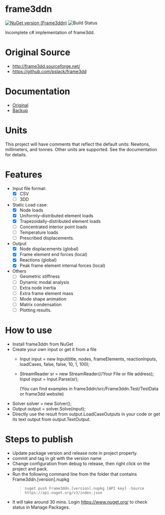 # frame3ddn
[![NuGet version (Frame3ddn)](https://img.shields.io/nuget/v/Frame3ddn.svg?style=flat-square)](https://www.nuget.org/packages/Frame3ddn/)
![Build Status](https://github.com/ssippe/frame3ddn/workflows/.NET/badge.svg)

Incomplete c# implementation of frame3dd. 

# Original Source
* http://frame3dd.sourceforge.net/
* https://github.com/pslack/frame3dd

# Documentation
* [Original](http://svn.code.sourceforge.net/p/frame3dd/code/trunk/doc/Frame3DD-manual.html)
* [Backup](/docs/originalWebDocumentation/Frame3DD%20User%20Manual.html)

# Units
This project will have comments that reflect the default units: Newtons, millimeters, and tonnes. Other units are supported. See the documentation for details.


# Features
- Input file format:
  - [X] CSV
  - [ ] 3DD
- Static Load case:
  - [X] Node loads
  - [X] Uniformly-distributed element loads
  - [X] Trapezoidally-distributed element loads
  - [ ] Concentrated interior point loads
  - [ ] Temperature loads
  - [ ] Prescribed displacements.
- Output
  - [X] Node displacements (global)
  - [X] Frame element end forces (local)
  - [X] Reactions (global)
  - [X] Peak frame element internal forces (local)
- Others
  - [ ] Geometric stiffness
  - [ ] Dynamic modal analysis
  - [ ] Extra node inertia
  - [ ] Extra frame element mass
  - [ ] Mode shape animation
  - [ ] Matrix condensation
  - [ ] Plotting results.
 
 # How to use
 * Install frame3ddn from NuGet
 * Create your own input or get it from a file
    - Input input = new Input(title, nodes, frameElements, reactionInputs, loadCases, false, false, 10, 1, 100);
    - StreamReader sr = new StreamReader(//Your File or file address); Input input = Input.Parse(sr);
      
      (You can find examples in frame3ddn/src/Frame3ddn.Test/TestData or frame3dd website)
 * Solver solver = new Solver();
 * Output output = solver.Solve(input);
 * Directly use the result from output.LoadCaseOutputs in your code or get its text output from output.TextOutput.
 
 # Steps to publish
 * Update package version and release note in project property.
 * commit and tag in git with the version name
 * Change configuration from debug to release, then right click on the project and pack.
 * Run the following command line from the folder that contains Frame3ddn.[version].nupkg
   >`nuget push Frame3ddn.[version].nupkg [API key] -Source https://api.nuget.org/v3/index.json`
 * It will take around 30 mins. Login https://www.nuget.org/ to check status in Manage Packages.

